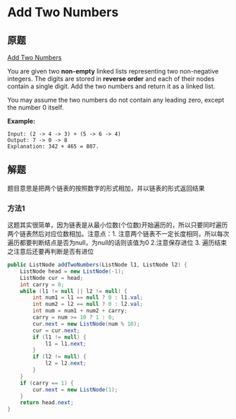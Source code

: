 # Add Two Numbers

## 原题

[Add Two Numbers](<https://leetcode.com/explore/interview/card/top-interview-questions-medium/107/linked-list/783/>)

You are given two **non-empty** linked lists representing two non-negative integers. The digits are stored in **reverse order** and each of their nodes contain a single digit. Add the two numbers and return it as a linked list.

You may assume the two numbers do not contain any leading zero, except the number 0 itself.

**Example:**

```
Input: (2 -> 4 -> 3) + (5 -> 6 -> 4)
Output: 7 -> 0 -> 8
Explanation: 342 + 465 = 807.
```

## 解题

题目意思是把两个链表的按照数字的形式相加，并以链表的形式返回结果

### 方法1

这题其实很简单，因为链表是从最小位数(个位数)开始遍历的，所以只要同时遍历两个链表然后对应位数相加。注意点：1. 注意两个链表不一定长度相同，所以每次遍历都要判断结点是否为null，为null的话则该值为0 2.注意保存进位 3. 遍历结束之注意后还要再判断是否有进位

```java
public ListNode addTwoNumbers(ListNode l1, ListNode l2) {
    ListNode head = new ListNode(-1);
    ListNode cur = head;
    int carry = 0;
    while (l1 != null || l2 != null) {
        int num1 = l1 == null ? 0 : l1.val;
        int num2 = l2 == null ? 0 : l2.val;
        int num = num1 + num2 + carry;
        carry = num >= 10 ? 1 : 0;
        cur.next = new ListNode(num % 10);
        cur = cur.next;
        if (l1 != null) {
            l1 = l1.next;
        }
        if (l2 != null) {
            l2 = l2.next;
        }
    }
    if (carry == 1) {
        cur.next = new ListNode(1);
    }
    return head.next;
}
```



